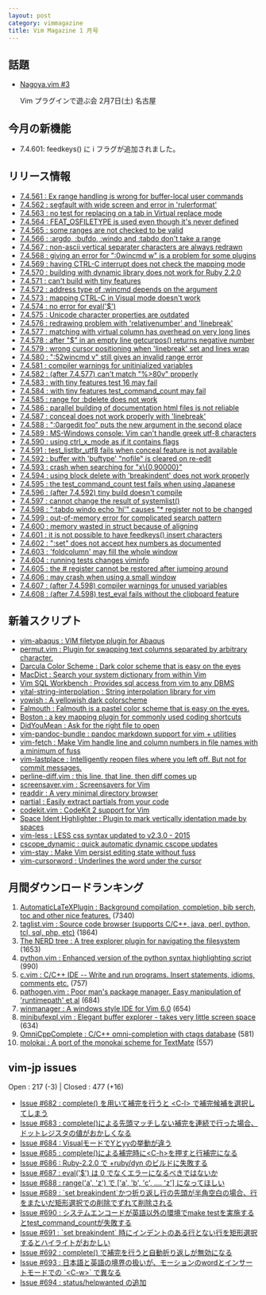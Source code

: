 ```yaml
---
layout: post
category: vimmagazine
title: Vim Magazine 1 月号
---
```


## 話題

- [Nagoya.vim #3](http://nagoyavim.connpass.com/event/11007/)

  Vim プラグインで遊ぶ会  2月7日(土) 名古屋

## 今月の新機能

- 7.4.601: feedkeys() に i フラグが追加されました。

## リリース情報

- [7.4.561 : Ex range handling is wrong for buffer-local user commands](http://code.google.com/p/vim/source/detail?r=82c6a3bddb23c7343fefc271b33960a20506ead5)
- [7.4.562 : segfault with wide screen and error in 'rulerformat'](http://code.google.com/p/vim/source/detail?r=b5df99582638f6f6cad794b7049453d7ff2c70b2)
- [7.4.563 : no test for replacing on a tab in Virtual replace mode](http://code.google.com/p/vim/source/detail?r=9dc52b404c1b3f32d36df2841c4c8eddea6e4407)
- [7.4.564 : FEAT&#x5f;OSFILETYPE is used even though it's never defined](http://code.google.com/p/vim/source/detail?r=9657929ee56251b52885cd0660941b0aab2af3ba)
- [7.4.565 : some ranges are not checked to be valid](http://code.google.com/p/vim/source/detail?r=22f95a018b13dc9d8a3246d990a1ea0b5b3a264d)
- [7.4.566 : :argdo, :bufdo, :windo and :tabdo don't take a range](http://code.google.com/p/vim/source/detail?r=a88d4dc02bf438ff9e6ee119be8188e342ea459e)
- [7.4.567 : non-ascii vertical separater characters are always redrawn](http://code.google.com/p/vim/source/detail?r=0b245c8dbd19755e08b5248110a537a74ddb92c4)
- [7.4.568 : giving an error for ":0wincmd w" is a problem for some plugins](http://code.google.com/p/vim/source/detail?r=747cbac7047bf8d003ff0672b25b60e0236fdb1b)
- [7.4.569 : having CTRL-C interrupt does not check the mapping mode](http://code.google.com/p/vim/source/detail?r=ccb6962585f1ea5e7f872d79e59565e7a95234db)
- [7.4.570 : building with dynamic library does not work for Ruby 2.2.0](http://code.google.com/p/vim/source/detail?r=816c584ff1740cd118d5a35fbea98ed28ed2e2e2)
- [7.4.571 : can't build with tiny features](http://code.google.com/p/vim/source/detail?r=97b2ff29ae3a213b5c72bd8ea3aa2442ef355e08)
- [7.4.572 : address type of :wincmd depends on the argument](http://code.google.com/p/vim/source/detail?r=cba15023c40371ed51ee0ed50fbdf23d6860f0ba)
- [7.4.573 : mapping CTRL-C in Visual mode doesn't work](http://code.google.com/p/vim/source/detail?r=8cfbc34ae4aa2b91b5b012b2e8dfe86327b449c9)
- [7.4.574 : no error for eval('$')](http://code.google.com/p/vim/source/detail?r=45ff9dd354eaff958c0ba646134e1f5cd6e9186f)
- [7.4.575 : Unicode character properties are outdated](http://code.google.com/p/vim/source/detail?r=fe0f33ac63af3c16a9920fe08bd3582aa0f02f50)
- [7.4.576 : redrawing problem with 'relativenumber' and 'linebreak'](http://code.google.com/p/vim/source/detail?r=749fc929da45d07efc5352dd8a0c00f8ed9f2163)
- [7.4.577 : matching with virtual column has overhead on very long lines](http://code.google.com/p/vim/source/detail?r=bcf9d3a6007fff06d0521339f93dc870e5231eaa)
- [7.4.578 : after "$" in an empty line getcurpos() returns negative number](http://code.google.com/p/vim/source/detail?r=b7b3afcae90e5b8e9f57ec3b172fed14f6912579)
- [7.4.579 : wrong cursor positioning when 'linebreak' set and lines wrap](http://code.google.com/p/vim/source/detail?r=134a7d55f9fa170c8c4591328eb550e70b756616)
- [7.4.580 : ":52wincmd v" still gives an invalid range error](http://code.google.com/p/vim/source/detail?r=a5a6f1467b1ea73697b3265d8f12805bd998c81e)
- [7.4.581 : compiler warnings for unitinialized variables](http://code.google.com/p/vim/source/detail?r=e1874a4524f8c97efed78e215fd5ff91f3569351)
- [7.4.582 : (after 7.4.577) can't match "%>80v" properly](http://code.google.com/p/vim/source/detail?r=dfd593d81818468ad60cad4fc66c561299f8d969)
- [7.4.583 : with tiny features test 16 may fail](http://code.google.com/p/vim/source/detail?r=f2978794e801bfe8a587865492302cc0a16783cc)
- [7.4.584 : with tiny features test&#x5f;command&#x5f;count may fail](http://code.google.com/p/vim/source/detail?r=79b3d83592c5ad63ce0c8d276d15f570e95dd941)
- [7.4.585 : range for :bdelete does not work](http://code.google.com/p/vim/source/detail?r=1d3139ae6ce67d69ce8bc221bfc67dc1b47e95d9)
- [7.4.586 : parallel building of documentation html files is not reliable](http://code.google.com/p/vim/source/detail?r=667cb2eb17a52d9ac28a1b6f686935814e769ecd)
- [7.4.587 : conceal does not work properly with 'linebreak'](http://code.google.com/p/vim/source/detail?r=70793fedd25a509568abbd4026565675e830b1ca)
- [7.4.588 : ":0argedit foo" puts the new argument in the second place](http://code.google.com/p/vim/source/detail?r=a03e143b93587cf29c91121acdf66f6e5dc6e470)
- [7.4.589 : MS-Windows console: Vim can't handle greek utf-8 characters](http://code.google.com/p/vim/source/detail?r=8ff2d1b611bfeb17b594262cbf9313f819b4483a)
- [7.4.590 : using ctrl&#x5f;x&#x5f;mode as if it contains flags](http://code.google.com/p/vim/source/detail?r=5b8d26b85437ffa91cd586fa138aba80bba897a9)
- [7.4.591 : test&#x5f;listlbr&#x5f;utf8 fails when conceal feature is not available](http://code.google.com/p/vim/source/detail?r=7b8e3be930f39af3cdc1fe969a6de16f2d91e5d2)
- [7.4.592 : buffer with 'buftype' "nofile" is cleared on re-edit](http://code.google.com/p/vim/source/detail?r=005a6b65086666ed56531e4c8a531a3ee0cea638)
- [7.4.593 : crash when searching for "x\\{0,90000}"](http://code.google.com/p/vim/source/detail?r=bdc8e71633e45ebe5f1b59e4328fcf22a5866cb7)
- [7.4.594 : using block delete with 'breakindent' does not work properly](http://code.google.com/p/vim/source/detail?r=f9d02ce2f745f75003ff570b2a596c755ccc86ba)
- [7.4.595 : the test&#x5f;command&#x5f;count test fails when using Japanese](http://code.google.com/p/vim/source/detail?r=d83436d119871584ddb012ecf0aa4d01030f65ee)
- [7.4.596 : (after 7.4.592) tiny build doesn't compile](http://code.google.com/p/vim/source/detail?r=6da912e32896c57227a0f297aa1d3312a653cf0a)
- [7.4.597 : cannot change the result of systemlist()](http://code.google.com/p/vim/source/detail?r=c124a8f34ed1cf510d384b384db6f34be5d61a3e)
- [7.4.598 : ":tabdo windo echo 'hi'" causes "&#x2a; register not to be changed](http://code.google.com/p/vim/source/detail?r=b01ca71f93b293ba93489bc2320c12caf61bf289)
- [7.4.599 : out-of-memory error for complicated search pattern](http://code.google.com/p/vim/source/detail?r=1ef8ce97fc40b59d7218d7300685d40df63a407c)
- [7.4.600 : memory wasted in struct because of aligning](http://code.google.com/p/vim/source/detail?r=436d6c9e57f2f6def73e86891cbf72a0328aa9bd)
- [7.4.601 : it is not possible to have feedkeys() insert characters](http://code.google.com/p/vim/source/detail?r=2561531decf15c1a02f62a1b96ff778e12a5dcbc)
- [7.4.602 : ":set" does not accept hex numbers as documented](http://code.google.com/p/vim/source/detail?r=4e31d9f7c896a346b2346fc4ff005b8b255172c9)
- [7.4.603 : 'foldcolumn' may fill the whole window](http://code.google.com/p/vim/source/detail?r=0c8738124a7b9d6d1d3e18124ad97310e9618c92)
- [7.4.604 : running tests changes viminfo](http://code.google.com/p/vim/source/detail?r=f625b6302d048df7d9f9e738b773f91dd4bbd58e)
- [7.4.605 : the # register cannot be restored after jumping around](http://code.google.com/p/vim/source/detail?r=c1ed973fb58faa650dcd4d25a98c669edb8ca0d4)
- [7.4.606 : may crash when using a small window](http://code.google.com/p/vim/source/detail?r=22f164bd7e8ea7de1e4c2a41020dde971112b862)
- [7.4.607 : (after 7.4.598) compiler warnings for unused variables](http://code.google.com/p/vim/source/detail?r=52b89a52ffd4f2a925b42be1aa8041bc0c0dff31)
- [7.4.608 : (after 7.4.598) test&#x5f;eval fails without the clipboard feature](http://code.google.com/p/vim/source/detail?r=6b86d256fd3360a5a0a8f89c3efeda4e961153c0)

## 新着スクリプト

- [vim-abaqus : VIM filetype plugin for Abaqus](http://www.vim.org/scripts/script.php?script_id=5077)
- [permut.vim : Plugin for swapping text columns separated by arbitrary character.](http://www.vim.org/scripts/script.php?script_id=5078)
- [Darcula Color Scheme : Dark color scheme that is easy on the eyes](http://www.vim.org/scripts/script.php?script_id=5079)
- [MacDict : Search your system dictionary from within Vim](http://www.vim.org/scripts/script.php?script_id=5080)
- [Vim SQL Workbench : Provides sql access from vim to any DBMS](http://www.vim.org/scripts/script.php?script_id=5081)
- [vital-string-interpolation : String interpolation library for vim](http://www.vim.org/scripts/script.php?script_id=5082)
- [yowish : A yellowish dark colorscheme](http://www.vim.org/scripts/script.php?script_id=5083)
- [Falmouth : Falmouth is a pastel color scheme that is easy on the eyes.](http://www.vim.org/scripts/script.php?script_id=5084)
- [Boston : a key mapping plugin for commonly used coding shortcuts](http://www.vim.org/scripts/script.php?script_id=5085)
- [DidYouMean : Ask for the right file to open](http://www.vim.org/scripts/script.php?script_id=5086)
- [vim-pandoc-bundle : pandoc markdown support for vim + utilities](http://www.vim.org/scripts/script.php?script_id=5088)
- [vim-fetch : Make Vim handle line and column numbers in file names with a minimum of fuss](http://www.vim.org/scripts/script.php?script_id=5089)
- [vim-lastplace : Intelligently reopen files where you left off. But not for commit messages.](http://www.vim.org/scripts/script.php?script_id=5090)
- [perline-diff.vim : this line, that line, then diff comes up](http://www.vim.org/scripts/script.php?script_id=5091)
- [screensaver.vim : Screensavers for Vim](http://www.vim.org/scripts/script.php?script_id=5092)
- [readdir : A very minimal directory browser](http://www.vim.org/scripts/script.php?script_id=5093)
- [partial : Easily extract partials from your code](http://www.vim.org/scripts/script.php?script_id=5094)
- [codekit.vim : CodeKit 2 support for Vim](http://www.vim.org/scripts/script.php?script_id=5095)
- [Space Ident Highlighter : Plugin to mark vertically identation made by spaces](http://www.vim.org/scripts/script.php?script_id=5096)
- [vim-less : LESS css syntax updated to v2.3.0 - 2015](http://www.vim.org/scripts/script.php?script_id=5097)
- [cscope&#x5f;dynamic : quick automatic dynamic cscope updates](http://www.vim.org/scripts/script.php?script_id=5098)
- [vim-stay : Make Vim persist editing state without fuss](http://www.vim.org/scripts/script.php?script_id=5099)
- [vim-cursorword : Underlines the word under the cursor](http://www.vim.org/scripts/script.php?script_id=5100)

## 月間ダウンロードランキング

1. [AutomaticLaTeXPlugin : Background compilation, completion, bib serch, toc and other nice features.](http://www.vim.org/scripts/script.php?script_id=2945) (7340)
2. [taglist.vim : Source code browser (supports C/C++, java, perl, python, tcl, sql, php, etc)](http://www.vim.org/scripts/script.php?script_id=273) (1864)
3. [The NERD tree : A tree explorer plugin for navigating the filesystem](http://www.vim.org/scripts/script.php?script_id=1658) (1653)
4. [python.vim : Enhanced version of the python syntax highlighting script](http://www.vim.org/scripts/script.php?script_id=790) (990)
5. [c.vim : C/C++ IDE --  Write and run programs. Insert statements, idioms, comments etc.](http://www.vim.org/scripts/script.php?script_id=213) (757)
6. [pathogen.vim : Poor man's package manager. Easy manipulation of 'runtimepath' et al](http://www.vim.org/scripts/script.php?script_id=2332) (684)
7. [winmanager : A windows style IDE for Vim 6.0](http://www.vim.org/scripts/script.php?script_id=95) (654)
8. [minibufexpl.vim : Elegant buffer explorer - takes very little screen space](http://www.vim.org/scripts/script.php?script_id=159) (634)
9. [OmniCppComplete : C/C++ omni-completion with ctags database](http://www.vim.org/scripts/script.php?script_id=1520) (581)
10. [molokai : A port of the monokai scheme for TextMate](http://www.vim.org/scripts/script.php?script_id=2340) (557)

## vim-jp issues

Open : 217 (-3) | Closed : 477 (+16)

- [Issue #682 : complete() を用いて補完を行うと \<C-l> で補完候補を選択してしまう](https://github.com/vim-jp/issues/issues/682)
- [Issue #683 : complete()による先頭マッチしない補完を連続で行った場合、ドットレジスタの値がおかしくなる](https://github.com/vim-jp/issues/issues/683)
- [Issue #684 : VisualモードでYとyyの挙動が違う](https://github.com/vim-jp/issues/issues/684)
- [Issue #685 : complete()による補完時に\<C-h>を押すと行補完になる](https://github.com/vim-jp/issues/issues/685)
- [Issue #686 : Ruby-2.2.0 で +ruby/dyn のビルドに失敗する](https://github.com/vim-jp/issues/issues/686)
- [Issue #687 : eval('$') は 0 でなくエラーになるべきではないか](https://github.com/vim-jp/issues/issues/687)
- [Issue #688 : range('a', 'z') で \['a', 'b', 'c', .... 'z'\] になってほしい](https://github.com/vim-jp/issues/issues/688)
- [Issue #689 : &#x60;set breakindent&#x60;かつ折り返し行の先頭が半角空白の場合、行をまたいだ矩形選択での削除でずれて削除される](https://github.com/vim-jp/issues/issues/689)
- [Issue #690 : システムエンコードが英語以外の環境でmake testを実施するとtest&#x5f;command&#x5f;countが失敗する](https://github.com/vim-jp/issues/issues/690)
- [Issue #691 : &#x60;set breakindent&#x60; 時にインデントのある行とない行を矩形選択するとハイライトがおかしい](https://github.com/vim-jp/issues/issues/691)
- [Issue #692 : complete() で補完を行うと自動折り返しが無効になる](https://github.com/vim-jp/issues/issues/692)
- [Issue #693 : 日本語と英語の境界の扱いが、モーションのwordとインサートモードでの &#x60;\<C-w>&#x60; で異なる](https://github.com/vim-jp/issues/issues/693)
- [Issue #694 : status/helpwanted の追加](https://github.com/vim-jp/issues/issues/694)

